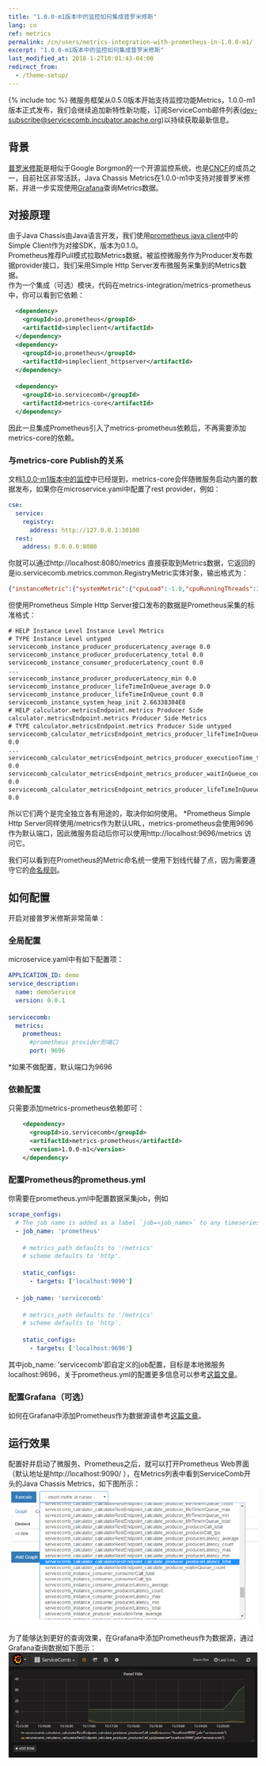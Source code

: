```yaml
---
title: "1.0.0-m1版本中的监控如何集成普罗米修斯"
lang: cn
ref: metrics
permalink: /cn/users/metrics-integration-with-prometheus-in-1.0.0-m1/
excerpt: "1.0.0-m1版本中的监控如何集成普罗米修斯"
last_modified_at: 2018-1-2T10:01:43-04:00
redirect_from:
  - /theme-setup/
---
```


{% include toc %}
微服务框架从0.5.0版本开始支持监控功能Metrics，1.0.0-m1版本正式发布，我们会继续追加新特性新功能，订阅ServiceComb邮件列表(dev-subscribe@servicecomb.incubator.apache.org)以持续获取最新信息。

## 背景
[普罗米修斯](http://www.prometheus.io/)是相似于Google Borgmon的一个开源监控系统，也是[CNCF](https://www.cncf.io/)的成员之一，目前社区非常活跃，Java Chassis Metrics在1.0.0-m1中支持对接普罗米修斯，并进一步实现使用[Grafana](https://grafana.com/)查询Metrics数据。

## 对接原理
由于Java Chassis由Java语言开发，我们使用[prometheus java client](https://github.com/prometheus/client_java)中的Simple Client作为对接SDK，版本为0.1.0。  
Prometheus推荐Pull模式拉取Metrics数据，被监控微服务作为Producer发布数据provider接口，我们采用Simple Http Server发布微服务采集到的Metrics数据。  
作为一个集成（可选）模块，代码在metrics-integration/metrics-prometheus中，你可以看到它依赖：
```xml
  <dependency>
    <groupId>io.prometheus</groupId>
    <artifactId>simpleclient</artifactId>
  </dependency>
  <dependency>
    <groupId>io.prometheus</groupId>
    <artifactId>simpleclient_httpserver</artifactId>
  </dependency>

  <dependency>
    <groupId>io.servicecomb</groupId>
    <artifactId>metrics-core</artifactId>
  </dependency>
```
因此一旦集成Prometheus引入了metrics-prometheus依赖后，不再需要添加metrics-core的依赖。
### 与metrics-core Publish的关系
文档[1.0.0-m1版本中的监控](/cn/users/metrics-in-1.0.0-m1/)中已经提到，metrics-core会伴随微服务启动内置的数据发布，如果你在microservice.yaml中配置了rest provider，例如：  
```yaml
cse:
  service:
    registry:
      address: http://127.0.0.1:30100
  rest:
    address: 0.0.0.0:8080
```
你就可以通过http://localhost:8080/metrics 直接获取到Metrics数据，它返回的是io.servicecomb.metrics.common.RegistryMetric实体对象，输出格式为：
```json
{"instanceMetric":{"systemMetric":{"cpuLoad":-1.0,"cpuRunningThreads":39,"heapInit":266338304,"heapMax":3786407936,"heapCommit":626524160,"heapUsed":338280024,"nonHeapInit":2555904,"nonHeapMax":-1,"nonHeapCommit":60342272,"nonHeapUsed":58673152},"consumerMetric":{"operationName":"instance","prefix":"servicecomb.instance.consumer","consumerLatency":{"total":0,"count":0,"min":0,"max":0,"average":0.0},"consumerCall":{"total":0,"tps":0.0}},"producerMetric":{"operationName":"instance","prefix":"servicecomb.instance.producer","waitInQueue":0,"lifeTimeInQueue":{"total":0,"count":0,"min":0,"max":0,"average":0.0},"executionTime":{"total":0,"count":0,"min":0,"max":0,"average":0.0},"producerLatency":{"total":0,"count":0,"min":0,"max":0,"average":0.0},"producerCall":{"total":1,"tps":0.0}}},"consumerMetrics":{},"producerMetrics":{"calculator.metricsEndpoint.metrics":{"operationName":"calculator.metricsEndpoint.metrics","prefix":"servicecomb.calculator.metricsEndpoint.metrics.producer","waitInQueue":0,"lifeTimeInQueue":{"total":0,"count":0,"min":0,"max":0,"average":0.0},"executionTime":{"total":0,"count":0,"min":0,"max":0,"average":0.0},"producerLatency":{"total":0,"count":0,"min":0,"max":0,"average":0.0},"producerCall":{"total":1,"tps":0.0}}}}
```
但使用Prometheus Simple Http Server接口发布的数据是Prometheus采集的标准格式：
```text
# HELP Instance Level Instance Level Metrics
# TYPE Instance Level untyped
servicecomb_instance_producer_producerLatency_average 0.0
servicecomb_instance_producer_producerLatency_total 0.0
servicecomb_instance_consumer_producerLatency_count 0.0
...
servicecomb_instance_producer_producerLatency_min 0.0
servicecomb_instance_producer_lifeTimeInQueue_average 0.0
servicecomb_instance_producer_lifeTimeInQueue_count 0.0
servicecomb_instance_system_heap_init 2.66338304E8
# HELP calculator.metricsEndpoint.metrics Producer Side calculator.metricsEndpoint.metrics Producer Side Metrics
# TYPE calculator.metricsEndpoint.metrics Producer Side untyped
servicecomb_calculator_metricsEndpoint_metrics_producer_lifeTimeInQueue_average 0.0
...
servicecomb_calculator_metricsEndpoint_metrics_producer_executionTime_total 0.0
servicecomb_calculator_metricsEndpoint_metrics_producer_waitInQueue_count 0.0
servicecomb_calculator_metricsEndpoint_metrics_producer_lifeTimeInQueue_count 0.0
```
所以它们两个是完全独立各有用途的，取决你如何使用。
*Prometheus Simple Http Server同样使用/metrics作为默认URL，metrics-prometheus会使用9696作为默认端口，因此微服务启动后你可以使用http://localhost:9696/metrics 访问它。  

我们可以看到在Prometheus的Metric命名统一使用下划线代替了点，因为需要遵守它的[命名规则](https://prometheus.io/docs/practices/naming/)。

## 如何配置
开启对接普罗米修斯非常简单：
### 全局配置
microservice.yaml中有如下配置项：  
```yaml 
APPLICATION_ID: demo
service_description:
  name: demoService
  version: 0.0.1

servicecomb:
  metrics:
    prometheus:
      #prometheus provider的端口
      port: 9696
```
*如果不做配置，默认端口为9696  
### 依赖配置
只需要添加metrics-prometheus依赖即可：  
```xml
    <dependency>
      <groupId>io.servicecomb</groupId>
      <artifactId>metrics-prometheus</artifactId>
      <version>1.0.0-m1</version>
    </dependency>
```
### 配置Prometheus的prometheus.yml
你需要在prometheus.yml中配置数据采集job，例如
```yaml 
scrape_configs:
  # The job name is added as a label `job=<job_name>` to any timeseries scraped from this config.
  - job_name: 'prometheus'

    # metrics_path defaults to '/metrics'
    # scheme defaults to 'http'.

    static_configs:
      - targets: ['localhost:9090']

  - job_name: 'servicecomb'

    # metrics_path defaults to '/metrics'
    # scheme defaults to 'http'.

    static_configs:
      - targets: ['localhost:9696']
```
其中job_name: 'servicecomb'即自定义的job配置，目标是本地微服务localhost:9696，关于prometheus.yml的配置更多信息可以参考[这篇文章](https://prometheus.io/docs/prometheus/latest/configuration/configuration/)。
### 配置Grafana（可选）
如何在Grafana中添加Prometheus作为数据源请参考[这篇文章](https://prometheus.io/docs/visualization/grafana/)。
## 运行效果
配置好并启动了微服务、Prometheus之后，就可以打开Prometheus Web界面（默认地址是http://localhost:9090/ ），在Metrics列表中看到ServiceComb开头的Java Chassis Metrics，如下图所示：
![MetricsInPrometheus](/assets/images/MetricsInPrometheus.png)
为了能够达到更好的查询效果，在Grafana中添加Prometheus作为数据源，通过Grafana查询数据如下图示：
![MetricsInGrafana](/assets/images/MetricsInGrafana.png)